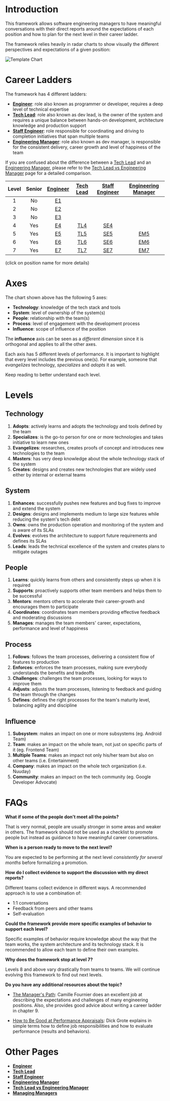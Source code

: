 # Introduction

This framework allows software engineering managers to have meaningful conversations with their direct reports around the expectations of each position and how to plan for the next level in their career ladder.

The framework relies heavily in radar charts to show visually the different perspectives and expectations of a given position:

<picture>
  <source media="(prefers-color-scheme: dark)" srcset="charts/template-dark.png">
  <source media="(prefers-color-scheme: light)" srcset="charts/template.png">
  <img alt="Template Chart" src="charts/template.png">
</picture>

# Career Ladders

The framework has 4 different ladders:

* [**Engineer**](Engineer.md): role also known as programmer or developer, requires a deep level of technical expertise
* [**Tech Lead**](TechLead.md): role also known as dev lead, is the owner of the system and requires a unique balance between hands-on development, architecture knowledge and production support
* [**Staff Engineer**](TechnicalProgramManager.md): role responsible for coordinating and driving to completion initiatives that span multiple teams
* [**Engineering Manager**](EngineeringManager.md): role also known as dev manager, is responsible for the consistent delivery, career growth and level of happiness of the team

If you are confused about the difference between a [Tech Lead](TechLead.md) and an [Engineering Manager](EngineeringManager.md), please refer to the [Tech Lead vs Engineering Manager](TechLead-EngineeringManager.md) page for a detailed comparison.

| Level | Senior | [Engineer](Engineer.md) | [Tech Lead](TechLead.md) | [Staff Engineer](TechnicalProgramManager.md) | [Engineering Manager](EngineeringManager.md) |
| :---: | :---: | :---: | :---: | :---: |  :---: |
| 1 | No | [E1](Engineer.md#d1---engineer-1) | | | |
| 2 | No | [E2](Engineer.md#d2---engineer-2) | | | |
| 3 | No | [E3](Engineer.md#d3---engineer-3) | | | |
| 4 | Yes | [E4](Engineer.md#d4---engineer-4) | [TL4](TechLead.md#tl4---tech-lead-4) | [SE4](TechnicalProgramManager.md#SE4---staff-engineer-4) | |
| 5 | Yes | [E5](Engineer.md#d5---engineer-5) | [TL5](TechLead.md#tl5---tech-lead-5) | [SE5](TechnicalProgramManager.md#SE5---staff-engineer-5) | [EM5](EngineeringManager.md#em5---engineering-manager-5) |
| 6 | Yes | [E6](Engineer.md#d6---engineer-6) | [TL6](TechLead.md#tl6---tech-lead-6) | [SE6](TechnicalProgramManager.md#SE6---staff-engineer-6) | [EM6](EngineeringManager.md#em6---engineering-manager-6) |
| 7 | Yes | [E7](Engineer.md#d7---engineer-7) | [TL7](TechLead.md#tl7---tech-lead-7) | [SE7](TechnicalProgramManager.md#SE7---staff-engineer-7) | [EM7](EngineeringManager.md#em7---engineering-manager-7) |

(click on position name for more details)

# Axes

The chart shown above has the following 5 axes:
* **Technology**: knowledge of the tech stack and tools
* **System**: level of ownership of the system(s)
* **People**: relationship with the team(s)
* **Process**: level of engagement with the development process
* **Influence**: scope of influence of the position

The **influence** axis can be seen as a *different dimension* since it is orthogonal and applies to all the other axes.

Each axis has 5 different levels of performance. It is important to highlight that every level includes the previous one(s). For example, someone that *evangelizes* technology, *specializes* and *adopts* it as well.

Keep reading to better understand each level.

# Levels

## Technology

1. **Adopts**: actively learns and adopts the technology and tools defined by the team
2. **Specializes**: is the go-to person for one or more technologies and takes initiative to learn new ones
3. **Evangelizes**: researches, creates proofs of concept and introduces new technologies to the team
4. **Masters**: has very deep knowledge about the whole technology stack of the system
5. **Creates**: designs and creates new technologies that are widely used either by internal or external teams

## System

1. **Enhances**: successfully pushes new features and bug fixes to improve and extend the system
2. **Designs**: designs and implements medium to large size features while reducing the system's tech debt
3. **Owns**: owns the production operation and monitoring of the system and is aware of its SLAs
4. **Evolves**: evolves the architecture to support future requirements and defines its SLAs
5. **Leads**: leads the technical excellence of the system and creates plans to mitigate outages

## People

1. **Learns**: quickly learns from others and consistently steps up when it is required
2. **Supports**: proactively supports other team members and helps them to be successful
3. **Mentors**: mentors others to accelerate their career-growth and encourages them to participate
4. **Coordinates**: coordinates team members providing effective feedback and moderating discussions
5. **Manages**: manages the team members' career, expectations, performance and level of happiness

## Process

1. **Follows**: follows the team processes, delivering a consistent flow of features to production
2. **Enforces**: enforces the team processes, making sure everybody understands the benefits and tradeoffs
3. **Challenges**: challenges the team processes, looking for ways to improve them
4. **Adjusts**: adjusts the team processes, listening to feedback and guiding the team through the changes
5. **Defines**: defines the right processes for the team's maturity level, balancing agility and discipline

## Influence

1. **Subsystem**: makes an impact on one or more subsystems (eg. Android Team)
2. **Team**: makes an impact on the whole team, not just on specific parts of it (eg. Frontend Team)
3. **Multiple Teams**: makes an impact not only his/her team but also on other teams (i.e. Entertainment)
4. **Company**: makes an impact on the whole tech organization (i.e. Nuuday)
5. **Community**: makes an impact on the tech community (eg. Google Developer Advocate)

# FAQs

**What if some of the people don't meet all the points?**

That is very normal, people are usually stronger in some areas and weaker in others. The framework should not be used as a checklist to promote people but instead as guidance to have meaningful career conversations.

**When is a person ready to move to the next level?**

You are expected to be performing at the next level *consistently for several months* before formalizing a promotion.

**How do I collect evidence to support the discussion with my direct reports?**

Different teams collect evidence in different ways. A recommended approach is to use a combination of:
* 1:1 conversations
* Feedback from peers and other teams
* Self-evaluation

**Could the framework provide more specific examples of behavior to support each level?**

Specific examples of behavior require knowledge about the way that the team works, the system architecture and its technology stack. It is recommended to allow each team to define their own examples.

**Why does the framework stop at level 7?**

Levels 8 and above vary drastically from teams to teams. We will continue evolving this framework to find out next levels.

**Do you have any additional resources about the topic?**

* [The Manager's Path](http://shop.oreilly.com/product/0636920056843.do): Camille Fournier does an excellent job at describing the expectations and challenges of many engineering positions. Also, she provides good advice about writing a career ladder in chapter 9.

* [How to Be Good at Performance Appraisals](https://store.hbr.org/product/how-to-be-good-at-performance-appraisals-simple-effective-done-right/10295): Dick Grote explains in simple terms how to define job responsibilities and how to evaluate performance (results and behaviors).

# Other Pages

* [**Engineer**](Engineer.md)
* [**Tech Lead**](TechLead.md)
* [**Staff Engineer**](TechnicalProgramManager.md)
* [**Engineering Manager**](EngineeringManager.md)
* [**Tech Lead vs Engineering Manager**](TechLead-EngineeringManager.md)
* [**Managing Managers**](Managing-Managers.md)
